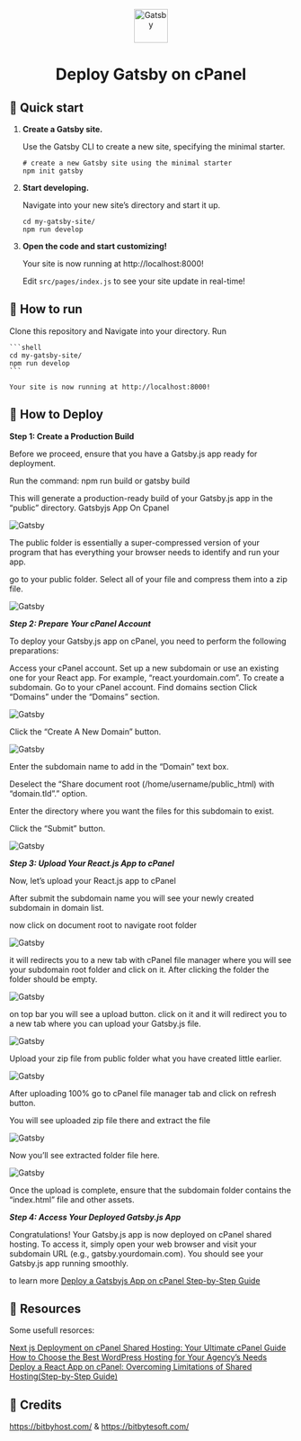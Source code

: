 <p align="center">
  <a href="https://www.gatsbyjs.com/?utm_source=starter&utm_medium=readme&utm_campaign=minimal-starter">
    <img alt="Gatsby" src="https://www.gatsbyjs.com/Gatsby-Monogram.svg" width="60" />
  </a>
</p>
<h1 align="center">
  Deploy Gatsby on cPanel
</h1>

## 🚀 Quick start

1.  **Create a Gatsby site.**

    Use the Gatsby CLI to create a new site, specifying the minimal starter.

    ```shell
    # create a new Gatsby site using the minimal starter
    npm init gatsby
    ```

2.  **Start developing.**

    Navigate into your new site’s directory and start it up.

    ```shell
    cd my-gatsby-site/
    npm run develop
    ```

3.  **Open the code and start customizing!**

    Your site is now running at http://localhost:8000!

    Edit `src/pages/index.js` to see your site update in real-time!

## 🚀 How to run

Clone this repository and Navigate into your directory. Run


    ```shell
    cd my-gatsby-site/
    npm run develop
    ```

    Your site is now running at http://localhost:8000!

## 🚀 How to Deploy

****Step 1: Create a Production Build****



Before we proceed, ensure that you have a Gatsby.js app ready for deployment. 

Run the command: npm run build or gatsby build

This will generate a production-ready build of your Gatsby.js app in the “public” directory.
Gatsbyjs App On Cpanel

 <img alt="Gatsby" src="https://bitbyhost.com/wp-content/uploads/2023/06/Screenshot-80.png" />

The public folder is essentially a super-compressed version of your program that has everything your browser needs to identify and run your app.

go to your public folder. Select all of your file and compress them into a zip file.

<img alt="Gatsby" src="https://bitbyhost.com/wp-content/uploads/2023/06/Screenshot-81-2-768x432.png" />


***Step 2: Prepare Your cPanel Account***



To deploy your Gatsby.js app on cPanel, you need to perform the following preparations:

Access your cPanel account.
Set up a new subdomain or use an existing one for your React app. For example, “react.yourdomain.com”.
To create a subdomain. Go to your cPanel account. Find domains section Click “Domains” under the “Domains” section.

<img alt="Gatsby" src="https://bitbyhost.com/wp-content/uploads/2023/06/Screenshot-82-768x432.png" />

Click the “Create A New Domain” button.

<img alt="Gatsby" src="https://bitbyhost.com/wp-content/uploads/2023/06/Screenshot-47-4-768x432.png" />

Enter the subdomain name to add in the “Domain” text box.

Deselect the “Share document root (/home/username/public_html) with “domain.tld”.” option.

Enter the directory where you want the files for this subdomain to exist.

Click the “Submit” button.

<img alt="Gatsby" src="https://bitbyhost.com/wp-content/uploads/2023/06/Screenshot-71-768x432.png" />


***Step 3: Upload Your React.js App to cPanel***



Now, let’s upload your React.js app to cPanel

After submit the subdomain name you will see your newly created subdomain in domain list.

now click on document root to navigate root folder

<img alt="Gatsby" src="https://bitbyhost.com/wp-content/uploads/2023/06/Screenshot-83-768x432.png" />

it will redirects you to a new tab with cPanel file manager where you will see your subdomain root folder and click on it. After clicking the folder the folder should be empty.

<img alt="Gatsby" src="https://bitbyhost.com/wp-content/uploads/2023/06/Screenshot-75-768x432.png" />

on top bar you will see a upload button. click on it and it will redirect you to a new tab where you can upload your Gatsby.js file.

<img alt="Gatsby" src="https://bitbyhost.com/wp-content/uploads/2023/06/Screenshot-84-768x432.png" />

Upload your zip file from public folder what you have created little earlier.

<img alt="Gatsby" src="https://bitbyhost.com/wp-content/uploads/2023/06/Screenshot-85-768x432.png" />

After uploading 100% go to cPanel file manager tab and click on refresh button.

You will see uploaded zip file there and extract the file

<img alt="Gatsby" src="https://bitbyhost.com/wp-content/uploads/2023/06/Screenshot-78-768x432.png" />

Now you’ll see extracted folder file here.

<img alt="Gatsby" src="https://bitbyhost.com/wp-content/uploads/2023/06/Screenshot-86-768x432.png" />

Once the upload is complete, ensure that the subdomain folder contains the “index.html” file and other assets.

***Step 4: Access Your Deployed Gatsby.js App***



Congratulations! Your Gatsby.js app is now deployed on cPanel shared hosting. To access it, simply open your web browser and visit your subdomain URL (e.g., gatsby.yourdomain.com). You should see your Gatsby.js app running smoothly.


to learn more <a href="https://bitbyhost.com/deploy-a-gatsbyjs-app-on-cpanel/" target="_blank">Deploy a Gatsbyjs App on cPanel Step-by-Step Guide</a>


## 🚀 Resources

Some usefull resorces: 

<a href="https://bitbyhost.com/next-js-deployment-on-cpanel-shared-hosting/" target="_blank">Next js Deployment on cPanel Shared Hosting: Your Ultimate cPanel Guide</a>
<a href="https://bitbyhost.com/best-wordpress-hosting/" target="_blank">How to Choose the Best WordPress Hosting for Your Agency’s Needs</a>
<a href="https://bitbyhost.com/deploy-a-react-app-on-cpanel/" target="_blank">Deploy a React App on cPanel: Overcoming Limitations of Shared Hosting(Step-by-Step Guide)</a>

## 🚀 Credits

https://bitbyhost.com/
&
https://bitbytesoft.com/